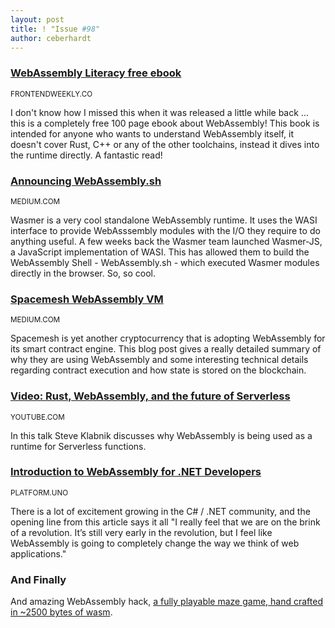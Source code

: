 ```yaml
---
layout: post
title: ! "Issue #98"
author: ceberhardt
---
```


### [WebAssembly Literacy free ebook](http://pop.frontendweekly.co/W2Q9ho)

<small>FRONTENDWEEKLY.CO</small>

I don't know how I missed this when it was released a little while back ... this is a completely free 100 page ebook about WebAssembly! This book is intended for anyone who wants to understand WebAssembly itself, it doesn't cover Rust, C++ or any of the other toolchains, instead it dives into the runtime directly. A fantastic read!

### [Announcing WebAssembly.sh](https://medium.com/wasmer/webassembly-sh-408b010c14db)

<small>MEDIUM.COM</small>

Wasmer is a very cool standalone WebAssembly runtime. It uses the WASI interface to provide WebAsssembly modules with the I/O they require to do anything useful. A few weeks back the Wasmer team launched Wasmer-JS, a JavaScript implementation of WASI. This has allowed them to build the WebAssembly Shell - WebAssembly.sh - which executed Wasmer modules directly in the browser. So, so cool.

### [Spacemesh WebAssembly VM](https://medium.com/spacemesh/svm-446b106025bd)

<small>MEDIUM.COM</small>

Spacemesh is yet another cryptocurrency that is adopting WebAssembly for its smart contract engine. This blog post gives a really detailed summary of why they are using WebAssembly and some interesting technical details regarding contract execution and how state is stored on the blockchain.

### [Video: Rust, WebAssembly, and the future of Serverless](https://www.youtube.com/watch?v=CMB6AlE1QuI&feature=youtu.be)

<small>YOUTUBE.COM</small>

In this talk Steve Klabnik discusses why WebAssembly is being used as a runtime for Serverless functions.

### [Introduction to WebAssembly for .NET Developers](https://platform.uno/webassembly-for-dot-net-developers/)

<small>PLATFORM.UNO</small>

There is a lot of excitement growing in the C# / .NET community, and the opening line from this article says it all "I really feel that we are on the brink of a revolution. It’s still very early in the revolution, but I feel like WebAssembly is going to completely change the way we think of web applications."

### And Finally

And amazing WebAssembly hack, [a fully playable maze game, hand crafted in ~2500 bytes of wasm](https://twitter.com/binjimint/status/1180658066263543808).
